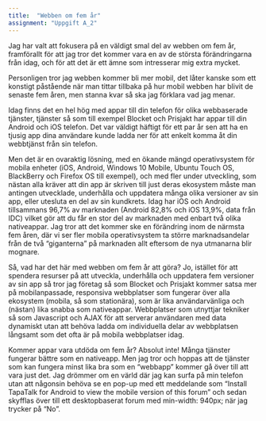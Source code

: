 ```yaml
---
title:  "Webben om fem år"
assignment: "Uppgift A_2"
---
```


Jag har valt att fokusera på en väldigt smal del av webben om fem år, framförallt för att jag tror det kommer vara en av de största förändringarna från idag, och för att det är ett ämne som intresserar mig extra mycket.<!--more-->

Personligen tror jag webben kommer bli mer mobil, det låter kanske som ett konstigt påstående när man tittar tillbaka på hur mobil webben har blivit de senaste fem åren, men stanna kvar så ska jag förklara vad jag menar.

Idag finns det en hel hög med appar till din telefon för olika webbaserade tjänster, tjänster så som till exempel Blocket och Prisjakt har appar till din Android och iOS telefon. Det var väldigt häftigt för ett par år sen att ha en tjusig app dina användare kunde ladda ner för att enkelt komma åt din webbtjänst från sin telefon.

Men det är en ovaraktig lösning, med en ökande mängd operativsystem för mobila enheter (iOS, Android, Windows 10 Mobile, Ubuntu Touch OS, BlackBerry och Firefox OS till exempel), och med fler under utveckling, som nästan alla kräver att din app är skriven till just deras ekosystem måste man antingen utvecklade, underhålla och uppdatera många olika versioner av sin app, eller utesluta en del av sin kundkrets. Idag har iOS och Android tillsammans 96,7% av marknaden (Android 82,8% och iOS 13,9%, data från IDC) vilket gör att du får en stor del av marknaden med enbart två olika nativeappar. Jag tror att det kommer ske en förändring inom de närmsta fem åren, där vi ser fler mobila operativsystem ta större marknadsandelar från de två “giganterna” på marknaden allt eftersom de nya utmanarna blir mognare.

Så, vad har det här med webben om fem år att göra? Jo, istället för att spendera resurser på att utveckla, underhålla och uppdatera fem versioner av sin app så tror jag företag så som Blocket och Prisjakt kommer satsa mer på mobilanpassade, responsiva webbplatser som fungerar över alla ekosystem (mobila, så som stationära), som är lika användarvänliga och (nästan) lika snabba som nativeappar. Webbplatser som utnyttjar tekniker så som Javascript och AJAX för att serverar användaren med data dynamiskt utan att behöva ladda om individuella delar av webbplatsen långsamt som det ofta är på mobila webbplatser idag.

Kommer appar vara utdöda om fem år? Absolut inte! Många tjänster fungerar bättre som en nativeapp. Men jag tror och hoppas att de tjänster som kan fungera minst lika bra som en “webbapp” kommer gå över till att vara just det. Jag drömmer om en värld där jag kan surfa på min telefon utan att någonsin behöva se en pop-up med ett meddelande som “Install TapaTalk for Android to view the mobile version of this forum” och sedan skyfflas över till ett desktopbaserat forum med min-width: 940px; när jag trycker på “No”.
